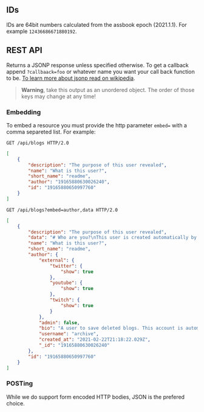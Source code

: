 ## IDs

IDs are 64bit numbers calculated from the assbook epoch (2021.1.1). For example `12436686671880192`.

## REST API

Returns a JSONP response unless specified otherwise. To get a callback append `?callbaack=foo` or whatever name you want your call back function to be. [To learn more about jsonp read on wikipedia](https://en.wikipedia.org/wiki/JSONP).

> **Warning**, take this output as an unordered object. The order of those keys may change at any time!

### Embedding
To embed a resource you must provide the http parameter `embed=` with a comma separeted list. For example: 

```http
GET /api/blogs HTTP/2.0
```

```json
[
	{
		"description": "The purpose of this user revealed",
		"name": "What is this user?",
		"short_name": "readme",
		"author": "19165880630026240",
		"id": "19165880650997760"
	}
]
```

```http
GET /api/blogs?embed=author,data HTTP/2.0
```

```json
[
	{
		"description": "The purpose of this user revealed",
		"data": "# Who are you?\nThis user is created automatically by the server. It's purpose is to archive blogs from users that want to delete their account but don't want to delete their blogs. \nAs a side note it's also used for testing. \n",
		"name": "What is this user?",
		"short_name": "readme",
		"author": {
			"external": {
				"twitter": {
					"show": true
				},
				"youtube": {
					"show": true
				},
				"twitch": {
					"show": true
				}
			},
			"admin": false,
			"bio": "A user to save deleted blogs. This account is automated and not a real human. ",
			"username": "archive",
			"created_at": "2021-02-22T21:18:22.029Z",
			"_id": "19165880630026240"
		},
		"id": "19165880650997760"
	}
]
```


### POSTing

While we do support form encoded HTTP bodies, JSON is the prefered choice.
